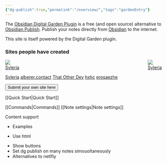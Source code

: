 ```yaml
---
{"dg-publish":true,"permalink":"/overview/","tags":"gardenEntry"}
---
```



The  [Obsidian Digital Garden Plugin](https://github.com/oleeskild/obsidian-digital-garden) is a free (and open source) alternative to [Obsidian Publish](https://obsidian.md/publish). 
Publish your notes directly from [Obsidian](https://obsidian.md/) to the internet.  

This site is itself powered by the Digital Garden plugin. 

### Sites people have created
<div style="display: flex; justify-content: space-between;">
	<div style="display: flex; flex-direction: column; justify-content: center;">
		<img src="https://joelhooks.com/static/c8e3346df4dc4ce9da1078536d823478/58556/plant_01.webp"/>
		<a href="https://syleria.netlify.app/">Syleria</a>
	</div>
	<div style="display: flex; flex-direction: column; justify-content: center;">
		<img src="https://joelhooks.com/static/c8e3346df4dc4ce9da1078536d823478/58556/plant_01.webp"/>
		<a href="https://syleria.netlify.app/">Syleria</a>
	</div>
</div>


[Syleria](https://syleria.netlify.app/)
[alberer.contact](alberer.contact)
[That Other Dev](https://notes.thatother.dev/)
[hxhc]( https://notes.hxhc.xyz/)
[erosaezhe](https://erosaezhe.netlify.app/)

<a href="https://github.com/oleeskild/obsidian-digital-garden/issues/55" target="_blank">
	<button>Submit your own site here</button>
</a>

[[Quick Start\|Quick Start]]

[[Commands\|Commands]]
[[Note settings\|Note settings]]

Content support

* Examples

* Use html
- Show buttons
- Set dg publish on many notes simouoltaneously
- Alternatives to netlfiy